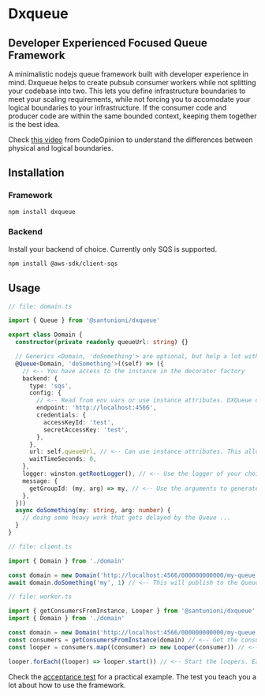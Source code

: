# Dxqueue

## Developer Experienced Focused Queue Framework

A minimalistic nodejs queue framework built with developer experience in mind.
Dxqueue helps to create pubsub consumer workers while not splitting your codebase into two.
This lets you define infrastructure boundaries to meet your scaling requirements,
while not forcing you to accomodate your logical boundaries to your infrastructure.
If the consumer code and producer code are within the same bounded context, keeping them together is the best idea.

Check [this video](https://www.youtube.com/watch?v=BFcxgcoO5Ns) from CodeOpinion to understand the differences
between physical and logical boundaries.

## Installation

### Framework

```bash
npm install dxqueue
```

### Backend

Install your backend of choice. Currently only SQS is supported.

```bash
npm install @aws-sdk/client-sqs
```

## Usage

```typescript
// file: domain.ts

import { Queue } from '@santunioni/dxqueue'

export class Domain {
  constructor(private readonly queueUrl: string) {}

  // Generics <Domain, 'doSomething'> are optional, but help a lot with type inference.
  @Queue<Domain, 'doSomething'>((self) => ({
    // <-- You have access to the instance in the decorator factory
    backend: {
      type: 'sqs',
      config: {
        // <-- Read from env vars or use instance attributes. DXQueue don't constrain your design.
        endpoint: 'http://localhost:4566',
        credentials: {
          accessKeyId: 'test',
          secretAccessKey: 'test',
        },
      },
      url: self.queueUrl, // <-- Can use instance attributes. This allows dependency injection into the decorator
      waitTimeSeconds: 0,
    },
    logger: winston.getRootLogger(), // <-- Use the logger of your choice here. Defaults to console.
    message: {
      getGroupId: (my, arg) => my, // <-- Use the arguments to generate a group id. This allows you to group messages for FIFO queues. Type inference will known "my" is string and "arg" is number
    },
  }))
  async doSomething(my: string, arg: number) {
    // doing some heavy work that gets delayed by the Queue ...
  }
}
```

```typescript
// file: client.ts

import { Domain } from './domain'

const domain = new Domain('http://localhost:4566/000000000000/my-queue')
await domain.doSomething('my', 1) // <-- This will publish to the Queue instead of calling the method directly
```

```typescript
// file: worker.ts

import { getConsumersFromInstance, Looper } from '@santunioni/dxqueue'
import { Domain } from './domain'

const domain = new Domain('http://localhost:4566/000000000000/my-queue')
const consumers = getConsumersFromInstance(domain) // <-- Get the consumers from the instance.
const looper = consumers.map((consumer) => new Looper(consumer)) // <-- Create a looper for each consumer

looper.forEach((looper) => looper.start()) // <-- Start the loopers. Each looper will call the consumer in a while(true) loop
```

Check the [acceptance test](./tests/pubsub.sqs.acceptance.ts) for a practical example. The test you teach you a lot about
how to use the framework.
